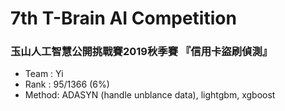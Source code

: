 # 7th T-Brain AI Competition
### 玉山人工智慧公開挑戰賽2019秋季賽 『信用卡盜刷偵測』

* Team  : Yi
* Rank  : 95/1366 (6%)
* Method: ADASYN (handle unblance data), lightgbm, xgboost
